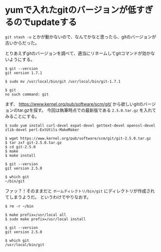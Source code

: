 # yumで入れたgitのバージョンが低すぎるのでupdateする

`git stash -u` とかが動かないので、なんでかなと思ったら、gitのバージョンが古いからだった。

とりあえずgitのバージョンを調べて、適当にリネームしてgitコマンドが効かないようにする。

```
$ git --version
git version 1.7.1

$ sudo mv /usr/local/bin/git /usr/local/bin/git-1.7.1

$ git
no such command: git
```

まず、 https://www.kernel.org/pub/software/scm/git/ から欲しいgitのバージョンのtar.gzを探す。
今回は執筆時点での最新版である `2.5.0.tar.gz` を入れてみることにする。

```
$ sudo yum install curl-devel expat-devel gettext-devel openssl-devel zlib-devel perl-ExtUtils-MakeMaker

$ wget https://www.kernel.org/pub/software/scm/git/git-2.5.0.tar.gz
$ tar zxf git-2.5.0.tar.gz
$ cd git-2.5.0
$ make
$ make install

$ git --version
git version 2.5.0

$ which git
~/bin/git
```

ファッ？！そのままだと `ホームディレクトリ/bin/git` にディレクトリが作成されてしまうようだ。
というわけでやりなおす。

```
$ rm -r ~/bin

$ make prefix=/usr/local all
$ sudo make prefix=/usr/local install

$ git --version
git version 2.5.0

$ which git
/usr/local/bin/git
```

